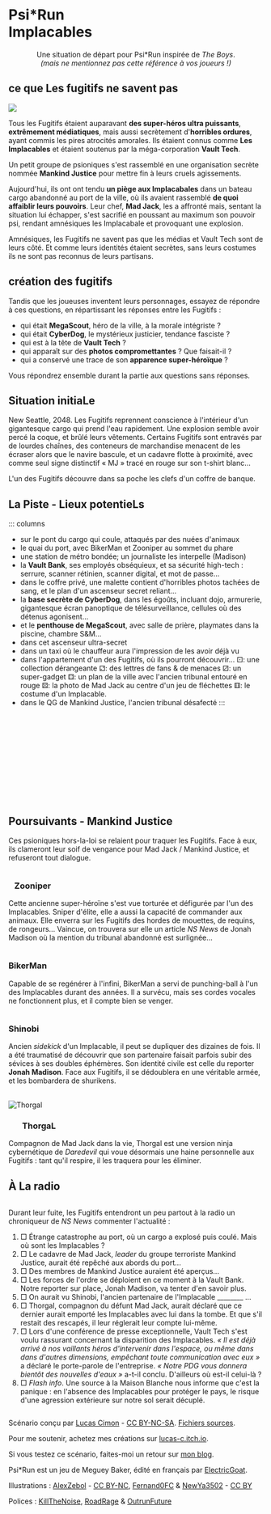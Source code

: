 # <span class="psirun">Psi<span class="asterisk">*</span>Run</span><br> Implacables
<center>

Une situation de départ pour Psi*Run inspirée de _The Boys_.
<br>
_(mais ne mentionnez pas cette référence à vos joueurs !)_
</center>

## ce que Les fugitifs ne savent pas
<img class="logo float-right" src="VaultTech.jpg">

Tous les Fugitifs étaient auparavant **des super-héros ultra puissants**, **extrêmement médiatiques**,
mais aussi secrètement d'**horribles ordures**, ayant commis les pires atrocités amorales.
Ils étaient connus comme **Les Implacables** et étaient soutenus par la méga-corporation **Vault Tech**.

Un petit groupe de psioniques s'est rassemblé en une organisation secrète nommée **Mankind Justice** pour mettre fin à leurs cruels agissements.

Aujourd'hui, ils ont ont tendu **un piège aux Implacabales**
dans un bateau cargo abandonné au port de la ville,
où ils avaient rassemblé **de quoi affaiblir leurs pouvoirs**.Leur chef, **Mad Jack**, les a affronté mais, sentant la situation lui échapper,
s'est sacrifié en poussant au maximum son pouvoir psi,
rendant amnésiques les Implacabale et provoquant une explosion.

Amnésiques, les Fugitifs ne savent pas que les médias et Vault Tech sont de leurs côté.
Et comme leurs identités étaient secrètes, sans leurs costumes ils ne sont pas reconnus de leurs partisans.

## création des fugitifs
Tandis que les joueuses inventent leurs personnages,
essayez de répondre à ces questions,
en répartissant les réponses entre les Fugitifs :

* qui était **MegaScout**, héro de la ville, à la morale intégriste ?
* qui était **CyberDog**, le mystérieux justicier, tendance fasciste ?
* qui est à la tête de **Vault Tech** ?
* qui apparaît sur des **photos compromettantes** ? Que faisait-il ?
* qui a conservé une trace de son **apparence super-héroïque** ?

Vous répondrez ensemble durant la partie aux questions sans réponses.

## Situation initiaLe
New Seattle, 2048. Les Fugitifs reprennent conscience à l'intérieur d'un gigantesque cargo qui prend l'eau rapidement. Une explosion semble avoir percé la coque, et brûlé leurs vêtements. Certains Fugitifs sont entravés par de lourdes chaînes, des conteneurs de marchandise menacent de les écraser alors que le navire bascule, et un cadavre flotte à proximité, avec comme seul signe distinctif « <span class="red">MJ</span> » tracé en rouge sur son t-shirt blanc...

L'un des Fugitifs découvre dans sa poche les clefs d'un coffre de banque.

## La Piste - Lieux potentieLs
::: columns
* sur le pont du cargo qui coule, attaqués par des nuées d'animaux
* le quai du port, avec BikerMan et Zooniper au sommet du phare
* une station de métro bondée; un journaliste les interpelle (Madison)
* la **Vault Bank**, ses employés obséquieux, et sa sécurité high-tech : serrure, scanner rétinien, scanner digital, et mot de passe...
* dans le coffre privé, une malette contient d'horribles photos tachées de sang, et le plan d'un ascenseur secret reliant...
* la **base secrète de CyberDog**, dans les égoûts, incluant dojo, armurerie, gigantesque écran panoptique de télésurveillance, cellules où des détenus agonisent...
* et le **penthouse de MegaScout**, avec salle de prière, playmates dans la piscine, chambre S&M...
* dans cet ascenseur ultra-secret
* dans un taxi où le chauffeur aura l'impression de les avoir déjà vu
* dans l'appartement d'un des Fugitifs, où ils pourront découvrir... ⚀: une collection dérangeante ⚁: des lettres de fans & de menaces ⚂: un super-gadget ⚃: un plan de la ville avec l'ancien tribunal entouré en rouge ⚄: la photo de Mad Jack au centre d'un jeu de fléchettes ⚅: le costume d'un Implacable.
* dans le QG de Mankind Justice, l'ancien tribunal désafecté
:::

<!-- Tmp: remove this line --><br><br><br><br><br><br><br><br><br><br>

## Poursuivants - Mankind Justice
Ces psioniques hors-la-loi se relaient pour traquer les Fugitifs.
Face à eux, ils clameront leur soif de vengance pour Mad Jack / Mankind Justice,
et refuseront tout dialogue.

<p class="half-break"></p>

<img class="float-left size14" alt="" src="a_huntress_by_fernand0fc_cc-by-RedBlackWhite.jpg">

### &nbsp;&nbsp; Zooniper
Cette ancienne super-héroïne s'est vue torturée et défigurée par l'un des Implacables.
Sniper d'élite, elle a aussi la capacité de commander aux animaux.
Elle enverra sur les Fugitifs des hordes de mouettes, de requins, de rongeurs...
Vaincue, on trouvera sur elle un article _NS News_ de Jonah Madison où la mention du tribunal abandonné est surlignée...

<img class="float-right size16" alt="" src="moto_raider_by_fernand0fc_cc-by_RedBlackWhite.png">

<p class="half-break"></p>

### BikerMan
Capable de se regénérer à l'infini, BikerMan a servi de punching-ball
à l'un des Implacables durant des années.
Il a survécu, mais ses cordes vocales ne fonctionnent plus,
et il compte bien se venger.

<p class="half-break"></p>

<img class="float-left size16" alt="" src="shinobi_by_fernand0fc_cc-by-nc_RedBlackWhite.jpg">

### Shinobi
Ancien _sidekick_ d'un Implacable, il peut se dupliquer des dizaines de fois.
Il a été traumatisé de découvrir que son partenaire faisait parfois
subir des sévices à ses doubles éphémères.
Son identité civile est celle du reporter **Jonah Madison**.
Face aux Fugitifs, il se dédoublera en une véritable armée,
et les bombardera de shurikens.

<br>

<img class="float-right size16" alt="Thorgal" src="older_kenshi_by_alexzebol_cc-by-nc_RedBlackWhite.jpg">

### &nbsp;&nbsp;&nbsp;&nbsp;&nbsp;&nbsp; ThorgaL
Compagnon de Mad Jack dans la vie, Thorgal est une version ninja cybernétique de _Daredevil_
qui voue désormais une haine personnelle aux Fugitifs :
tant qu'il respire, il les traquera pour les éliminer.

## À La radio
<img class="size6 float-right" alt="" src="onde-radio.svg">

Durant leur fuite, les Fugitifs entendront un peu partout à la radio
un chroniqueur de _NS News_ commenter l'actualité :
1. □ Étrange catastrophe au port, où un cargo a explosé puis coulé. Mais où sont les Implacables ?
1. □ Le cadavre de Mad Jack, _leader_ du groupe terroriste Mankind Justice, aurait été repêché aux abords du port... 
1. □ Des membres de Mankind Justice auraient été aperçus...
1. □ Les forces de l'ordre se déploient en ce moment à la Vault Bank. Notre reporter sur place, Jonah Madison, va tenter d'en savoir plus.
1. □ On aurait vu Shinobi, l'ancien partenaire de l'Implacable ________ ...
1. □ Thorgal, compagnon du défunt Mad Jack, aurait déclaré que ce dernier aurait emporté les Implacables avec lui dans la tombe. Et que s'il restait des rescapés, il leur réglerait leur compte lui-même.
1. □ Lors d'une conférence de presse exceptionnelle, Vault Tech s'est voulu rassurant concernant la disparition des Implacables. _« Il est déjà arrivé à nos vaillants héros d'intervenir dans l'espace, ou même dans dans d'autres dimensions, empêchant toute communication avec eux »_ a déclaré le porte-parole de l'entreprise. _« Notre PDG vous donnera bientôt des nouvelles d'eaux »_ a-t-il conclu. D'ailleurs où est-il celui-là ?
1. □ _Flash info_. Une source à la Maison Blanche nous informe que c'est la panique : en l'absence des Implacables pour protéger le pays, le risque d'une agression extérieure sur notre sol serait décuplé.

<img class="size16" alt="" src="homelander_by_newya3502_cc-by_RedBlackWhite.png">

<footer>

Scénario conçu par [Lucas Cimon](https://chezsoi.org/lucas/blog/) - [CC BY-NC-SA](https://creativecommons.org/licenses/by-nc-sa/3.0/fr/). [Fichiers sources](https://github.com/Lucas-C/jdr/tree/master/psirun/Implacables).

Pour me soutenir, achetez mes créations sur [lucas-c.itch.io](https://lucas-c.itch.io).

Si vous testez ce scénario, faites-moi un retour sur [mon blog](https://chezsoi.org/lucas/blog/modules-de-secours.html).

Psi*Run est un jeu de Meguey Baker, édité en français par [ElectricGoat](https://electric-goat.net/products/1).

Illustrations : [AlexZebol](https://www.deviantart.com/alexzebol/art/Sketch-Older-Kenshi-782535896) - [CC BY-NC](https://creativecommons.org/licenses/by-nc/3.0/), [Fernand0FC](https://www.deviantart.com/fernand0fc/gallery) & [NewYa3502](https://www.deviantart.com/newya3502/art/Homelander-Render-2-957428403) - [CC BY](https://creativecommons.org/licenses/by/3.0/)

Polices : [KillTheNoise](https://www.fontspace.com/kill-the-noise-font-f17592), [RoadRage](https://youssef-habchi.com/fonts/road-rage) & [OutrunFuture](https://comicfontsby.tehandeh.com/fonts/outrun-future/)
</footer>
